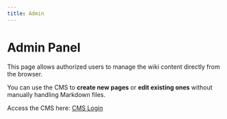 ```yaml
---
title: Admin
---
```


# Admin Panel

This page allows authorized users to manage the wiki content directly from the browser.  

You can use the CMS to **create new pages** or **edit existing ones** without manually handling Markdown files.  

Access the CMS here: [CMS Login](admin/index.html)

